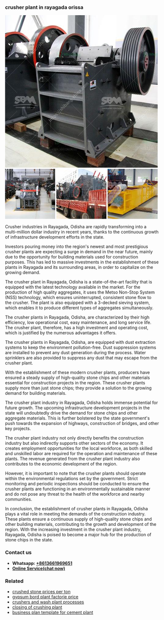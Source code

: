 <h3>crusher plant in rayagada orissa</h3><img src='1704791471.jpg' alt=''><p>Crusher industries in Rayagada, Odisha are rapidly transforming into a multi-million dollar industry in recent years, thanks to the continuous growth of infrastructure development efforts in the state.</p><p>Investors pouring money into the region's newest and most prestigious crusher plants are expecting a surge in demand in the near future, mainly due to the opportunity for building materials used for construction purposes. This has led to massive investments in the establishment of these plants in Rayagada and its surrounding areas, in order to capitalize on the growing demand.</p><p>The crusher plant in Rayagada, Odisha is a state-of-the-art facility that is equipped with the latest technology available in the market. For the production of high quality aggregates, it uses the Metso Non-Stop System (NSS) technology, which ensures uninterrupted, consistent stone flow to the crusher. The plant is also equipped with a 3-decked sieving system, which enables it to produce different types of aggregates simultaneously.</p><p>The crusher plants in Rayagada, Odisha, are characterized by their high efficiency, low operational cost, easy maintenance, and long service life. The crusher plant, therefore, has a high investment and operating cost, which is justified by the numerous advantages it offers.</p><p>The crusher plants in Rayagada, Odisha, are equipped with dust extraction systems to keep the environment pollution-free. Dust suppression systems are installed to prevent any dust generation during the process. Water sprinklers are also provided to suppress any dust that may escape from the crusher plant.</p><p>With the establishment of these modern crusher plants, producers have ensured a steady supply of high-quality stone chips and other materials essential for construction projects in the region. These crusher plants supply more than just stone chips; they provide a solution to the growing demand for building materials.</p><p>The crusher plant industry in Rayagada, Odisha holds immense potential for future growth. The upcoming infrastructure development projects in the state will undoubtedly drive the demand for stone chips and other aggregate materials. This is further bolstered by the state government's push towards the expansion of highways, construction of bridges, and other key projects.</p><p>The crusher plant industry not only directly benefits the construction industry but also indirectly supports other sectors of the economy. It creates employment opportunities for the local workforce, as both skilled and unskilled labor are required for the operation and maintenance of these plants. The revenue generated from the crusher plant industry also contributes to the economic development of the region.</p><p>However, it is important to note that the crusher plants should operate within the environmental regulations set by the government. Strict monitoring and periodic inspections should be conducted to ensure the crusher plants are functioning in an environmentally sustainable manner and do not pose any threat to the health of the workforce and nearby communities.</p><p>In conclusion, the establishment of crusher plants in Rayagada, Odisha plays a vital role in meeting the demands of the construction industry. These plants ensure a continuous supply of high-quality stone chips and other building materials, contributing to the growth and development of the region. With the increasing investment in the crusher plant industry, Rayagada, Odisha is poised to become a major hub for the production of stone chips in the state.</p><h3>Contact us</h3><ul><li><strong>Whatsapp:&nbsp;<a href="https://wa.me/8613661969651">+8613661969651</a></strong></li><li><a href="https://swt.shibang-china.com/?git&amp;zhl&amp;crusher plant in rayagada orissa"><strong>Online Service(chat now)</strong></a></li></ul><h3>Related</h3><ul><li><a href='crushed stone prices per ton.md'>crushed stone prices per ton</a></li><li><a href='gypsum bord plant factorie price.md'>gypsum bord plant factorie price</a></li><li><a href='crushers and wash plant processes.md'>crushers and wash plant processes</a></li><li><a href='closing of crushing plant.md'>closing of crushing plant</a></li><li><a href='business plan template for cement plant.md'>business plan template for cement plant</a></li></ul>